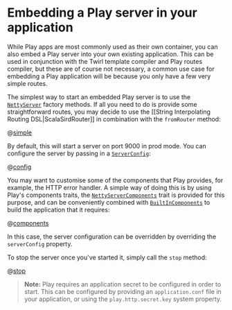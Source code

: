 <!--- Copyright (C) 2009-2017 Lightbend Inc. <https://www.lightbend.com> -->
# Embedding a Play server in your application

While Play apps are most commonly used as their own container, you can also embed a Play server into your own existing application.  This can be used in conjunction with the Twirl template compiler and Play routes compiler, but these are of course not necessary, a common use case for embedding a Play application will be because you only have a few very simple routes.

The simplest way to start an embedded Play server is to use the [`NettyServer`](api/scala/play/core/server/NettyServer$.html) factory methods.  If all you need to do is provide some straightforward routes, you may decide to use the [[String Interpolating Routing DSL|ScalaSirdRouter]] in combination with the `fromRouter` method:

@[simple](code/ScalaEmbeddingPlay.scala)

By default, this will start a server on port 9000 in prod mode.  You can configure the server by passing in a [`ServerConfig`](api/scala/play/core/server/ServerConfig.html):

@[config](code/ScalaEmbeddingPlay.scala)

You may want to customise some of the components that Play provides, for example, the HTTP error handler.  A simple way of doing this is by using Play's components traits, the [`NettyServerComponents`](api/scala/play/core/server/NettyServerComponents.html) trait is provided for this purpose, and can be conveniently combined with [`BuiltInComponents`](api/scala/play/api/BuiltInComponents.html) to build the application that it requires:

@[components](code/ScalaEmbeddingPlay.scala)

In this case, the server configuration can be overridden by overriding the `serverConfig` property.

To stop the server once you've started it, simply call the `stop` method:

@[stop](code/ScalaEmbeddingPlay.scala)

> **Note:** Play requires an application secret to be configured in order to start.  This can be configured by providing an `application.conf` file in your application, or using the `play.http.secret.key` system property.
